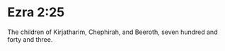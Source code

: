 # Ezra 2:25

The children of Kirjatharim, Chephirah, and Beeroth, seven hundred and forty and three.